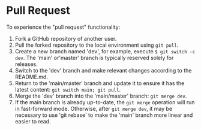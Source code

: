 # Pull Request

To experience the "pull request" functionality:

1. Fork a GitHub repository of another user.
2. Pull the forked repository to the local environment using `git pull`.
3. Create a new branch named 'dev', for example, execute `$ git switch -c dev`.
   The 'main' or'master' branch is typically reserved solely for releases.
4. Switch to the 'dev' branch and make relevant changes according to the
   README.md.
5. Return to the 'main/master' branch and update it to ensure it has the latest
   content: `git switch main; git pull`.
6. Merge the 'dev' branch into the 'main/master' branch: `git merge dev`.
7. If the main branch is already up-to-date, the `git merge` operation will run
   in fast-forward mode. Otherwise, after `git merge dev`, it may be necessary
   to use 'git rebase' to make the 'main' branch more linear and easier to
   read.
